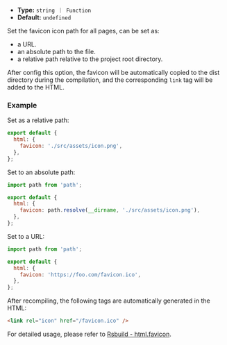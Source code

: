 - **Type:** `string ｜ Function`
- **Default:** `undefined`

Set the favicon icon path for all pages, can be set as:

- a URL.
- an absolute path to the file.
- a relative path relative to the project root directory.

After config this option, the favicon will be automatically copied to the dist directory during the compilation, and the corresponding `link` tag will be added to the HTML.

### Example

Set as a relative path:

```js
export default {
  html: {
    favicon: './src/assets/icon.png',
  },
};
```

Set to an absolute path:

```js
import path from 'path';

export default {
  html: {
    favicon: path.resolve(__dirname, './src/assets/icon.png'),
  },
};
```

Set to a URL:

```js
import path from 'path';

export default {
  html: {
    favicon: 'https://foo.com/favicon.ico',
  },
};
```

After recompiling, the following tags are automatically generated in the HTML:

```html
<link rel="icon" href="/favicon.ico" />
```

For detailed usage, please refer to [Rsbuild - html.favicon](https://rsbuild.dev/config/html/favicon).
